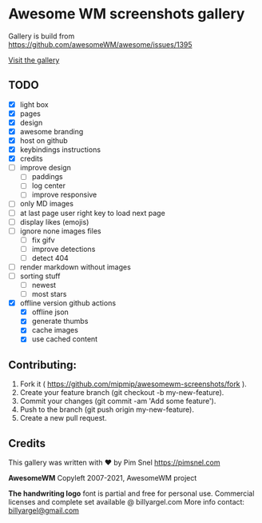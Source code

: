 # Awesome WM screenshots gallery

Gallery is build from https://github.com/awesomeWM/awesome/issues/1395

[Visit the gallery](https://mipmip.github.io/awesomewm-screenshots/)

## TODO

- [x] light box
- [x] pages
- [x] design
- [x] awesome branding
- [x] host on github
- [x] keybindings instructions
- [x] credits
- [ ] improve design
  - [ ] paddings
  - [ ] log center
  - [ ] improve responsive
- [ ] only MD images
- [ ] at last page user right key to load next page
- [ ] display likes (emojis)
- [ ] ignore none images files
  - [ ] fix gifv
  - [ ] improve detections
  - [ ] detect 404
- [ ] render markdown without images
- [ ] sorting stuff
  - [ ] newest
  - [ ] most stars
-[x] offline version github actions
  - [x] offline json
  - [x] generate thumbs
  - [x] cache images
  - [x] use cached content

## Contributing:

1. Fork it ( https://github.com/mipmip/awesomewm-screenshots/fork ).
1. Create your feature branch (git checkout -b my-new-feature).
1. Commit your changes (git commit -am 'Add some feature').
1. Push to the branch (git push origin my-new-feature).
1. Create a new pull request.

## Credits

This gallery was written with ❤️️ by Pim Snel https://pimsnel.com

**AwesomeWM** Copyleft 2007-2021, AwesomeWM project 

**The handwriting logo** font is partial and free for personal use.  Commercial
licenses and complete set available @ billyargel.com More info contact:
billyargel@gmail.com
